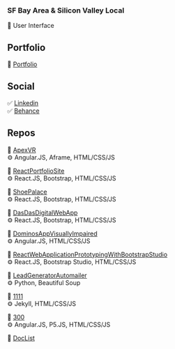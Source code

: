 ### SF Bay Area & Silicon Valley Local
:bridge_at_night: User Interface

## Portfolio
:page_facing_up: [Portfolio](https://www.jaeminkim.com)

## Social
:white_check_mark: [Linkedin](https://www.linkedin.com/in/jaeminkim-com/) </br>
:white_check_mark: [Behance](https://www.behance.net/jaeminkim2)

## Repos
:file_folder: [ApexVR](https://github.com/jaeminkim-com/apex-vr)</br>
:gear: Angular.JS, Aframe, HTML/CSS/JS

:file_folder: [ReactPortfolioSite](https://github.com/jaeminkim-com/react-portfolio-site)</br>
:gear: React.JS, Bootstrap, HTML/CSS/JS

:file_folder: [ShoePalace](https://github.com/jaeminkim-com/shoepalace)</br>
:gear: React.JS, Bootstrap, HTML/CSS/JS

:file_folder: [DasDasDigitalWebApp](https://github.com/jaeminkim-com/dasdasdigital_web_app)</br>
:gear: React.JS, Bootstrap, HTML/CSS/JS

:file_folder: [DominosAppVisuallyImpaired](https://github.com/jaeminkim-com/dominos-app-visually-impaired)</br>
:gear: Angular.JS, HTML/CSS/JS

:file_folder: [ReactWebApplicationPrototypingWithBootstrapStudio](https://github.com/jaeminkim-com/react-web-application-prototyping-with-bootstrap-studio)</br>
:gear: React.JS, Bootstrap Studio, HTML/CSS/JS

:file_folder: [LeadGeneratorAutomailer](https://github.com/jaeminkim-com/lead-generator-automailer)</br>
:gear: Python, Beautiful Soup

:file_folder: [1111](https://github.com/jaeminkim-com/11-11)</br>
:gear: Jekyll, HTML/CSS/JS

:file_folder: [300](https://github.com/jaeminkim-com/300)</br>
:gear: Angular.JS, P5.JS, HTML/CSS/JS

:file_folder: [DocList](https://github.com/jaeminkim-com/doc-list)

<!--
**jaeminkim-com/jaeminkim-com** is a ✨ _special_ ✨ repository because its `README.md` (this file) appears on your GitHub profile.

Here are some ideas to get you started:

- 🔭 I’m currently working on ...
- 🌱 I’m currently learning ...
- 👯 I’m looking to collaborate on ...
- 🤔 I’m looking for help with ...
- 💬 Ask me about ...
- 📫 How to reach me: ...
- 😄 Pronouns: ...
- ⚡ Fun fact: ...
-->
